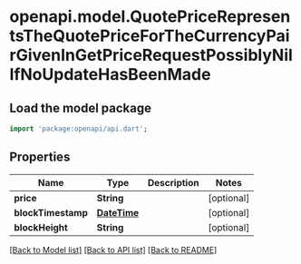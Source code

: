 # openapi.model.QuotePriceRepresentsTheQuotePriceForTheCurrencyPairGivenInGetPriceRequestPossiblyNilIfNoUpdateHasBeenMade

## Load the model package
```dart
import 'package:openapi/api.dart';
```

## Properties
Name | Type | Description | Notes
------------ | ------------- | ------------- | -------------
**price** | **String** |  | [optional] 
**blockTimestamp** | [**DateTime**](DateTime.md) |  | [optional] 
**blockHeight** | **String** |  | [optional] 

[[Back to Model list]](../README.md#documentation-for-models) [[Back to API list]](../README.md#documentation-for-api-endpoints) [[Back to README]](../README.md)



